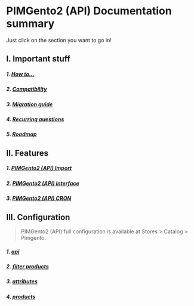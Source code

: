 # PIMGento2 (API) Documentation summary

Just click on the section you want to go in!

I. Important stuff
------------------
##### 1. [How to...](important_stuff/how_to.md)
##### 2. [Compatibility](important_stuff/compatibility.md)
##### 3. [Migration guide](important_stuff/migration_guide.md)
##### 4. [Recurring questions](important_stuff/recurring_questions.md)
##### 5. [Roadmap](important_stuff/roadmap.md)

II. Features
--------------------
##### 1. [PIMGento2 (API) Import](features/pimgento_import.md)
##### 2. [PIMGento2 (API) Interface](features/pimgento_interface.md)
##### 3. [PIMGento2 (API) CRON](features/pimgento_cron.md)

III. Configuration
------------------
> PIMGento2 (API) full configuration is available at Stores > Catalog > Pimgento.

##### 1. [api](configuration/api.md)
##### 2. [filter products](configuration/filter_products.md)
##### 3. [attributes](configuration/attributes.md)
##### 4. [products](configuration/products.md)